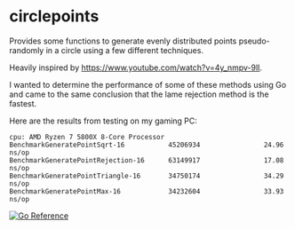 # circlepoints
Provides some functions to generate evenly distributed points pseudo-randomly in a circle using a few different techniques.

Heavily inspired by https://www.youtube.com/watch?v=4y_nmpv-9lI.

I wanted to determine the performance of some of these methods using Go and came to the same conclusion that the lame rejection method is the fastest.

Here are the results from testing on my gaming PC:

```
cpu: AMD Ryzen 7 5800X 8-Core Processor
BenchmarkGeneratePointSqrt-16           45206934                24.96 ns/op
BenchmarkGeneratePointRejection-16      63149917                17.08 ns/op
BenchmarkGeneratePointTriangle-16       34750174                34.29 ns/op
BenchmarkGeneratePointMax-16            34232604                33.93 ns/op
```

[![Go Reference](https://pkg.go.dev/badge/github.com/fox091/circlepoints.svg)](https://pkg.go.dev/github.com/fox091/circlepoints)
